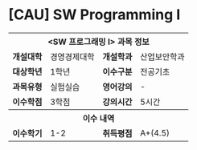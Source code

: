 # [CAU] SW Programming I

<table>
  <tr>
    <th colspan="4">&lt;SW 프로그래밍 I> 과목 정보</th>
  </tr>
  <tr>
    <td><b>개설대학</b></td><td>경영경제대학</td>
    <td><b>개설학과</b></td><td>산업보안학과</td>
  </tr>
  <tr>
    <td><b>대상학년</b></td><td>1학년</td>
    <td><b>이수구분</b></td><td>전공기초</td>
  </tr>
  <tr>
    <td><b>과목유형</b></td><td>실험실습</td>
    <td><b>영어강의</b></td><td>-</td>
  </tr>
  <tr>
    <td><b>이수학점</b></td><td>3학점</td>
    <td><b>강의시간</b></td><td>5시간</td>
  </tr>
  <tr>
    <th colspan="4">이수 내역</th>
  </tr>
  <tr>
    <td><b>이수학기</b></td><td>1-2</td>
    <td><b>취득평점</b></td><td>A+(4.5)</td>
  </tr>
</table>
